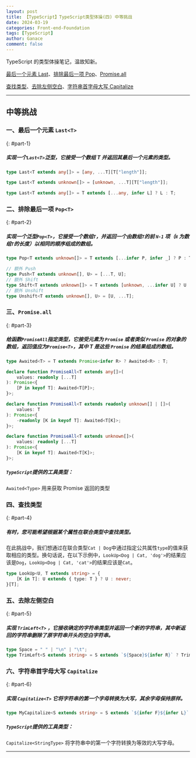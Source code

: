 ```yaml
---
layout: post
title: 【TypeScript】TypeScript类型体操(四) 中等挑战
date: 2024-03-19
categories: Front-end-Foundation
tags: [TypeScript]
author: Ganace
comment: false
---
```


TypeScript 的类型体操笔记，温故知新。

[最后一个元素 Last<T>](#part-1)、[排除最后一项 Pop<T>](#part-2)、[Promise.all](#part-3)

[查找类型](#part-4)、[去除左侧空白](#part-5)、[字符串首字母大写 Capitalize](#part-6)

---

## 中等挑战

### 一、最后一个元素 `Last<T>`

{: #part-1}

##### 实现一个`Last<T>`泛型，它接受一个数组 T 并返回其最后一个元素的类型。

```ts
type Last<T extends any[]> = [any, ...T][T["length"]];
```

```ts
type Last<T extends unknown[]> = [unknown, ...T][T["length"]];
```

```ts
type Last<T extends any[]> = T extends [...any, infer L] ? L : T;
```

### 二、排除最后一项 `Pop<T>`

{: #part-2}

##### 实现一个泛型`Pop<T>`，它接受一个数组`T`，并返回一个由数组`T`的前 `N-1` 项（`N` 为数组`T`的长度）以相同的顺序组成的数组。

```ts
type Pop<T extends unknown[]> = T extends [...infer P, infer _] ? P : T;
```

```ts
// 额外 Push
type Push<T extends unknown[], U> = [...T, U];
// 额外 Shift
type Shift<T extends unknown[]> = T extends [unknown, ...infer U] ? U : never;
// 额外 Unshift
type Unshift<T extends unknown[], U> = [U, ...T];
```

### 三、`Promise.all`

{: #part-3}

##### 给函数`PromiseAll`指定类型，它接受元素为 `Promise` 或者类似 `Promise` 的对象的数组，返回值应为`Promise<T>`，其中 T 是这些 `Promise` 的结果组成的数组。

```ts
type Awaited<T> = T extends Promise<infer R> ? Awaited<R> : T;

declare function PromiseAll<T extends any[]>(
    values: readonly [...T]
): Promise<{
    [P in keyof T]: Awaited<T[P]>;
}>;
```

```ts
declare function PromiseAll<T extends readonly unknown[] | []>(
    values: T
): Promise<{
    -readonly [K in keyof T]: Awaited<T[K]>;
}>;
```

```ts
declare function PromiseAll<T extends unknown[]>(
    values: readonly [...T]
): Promise<{
    [K in keyof T]: Awaited<T[K]>;
}>;
```

##### `TypeScript`提供的工具类型：

`Awaited<Type>` 用来获取 Promise 返回的类型

### 四、查找类型

{: #part-4}

##### 有时，您可能希望根据某个属性在联合类型中查找类型。

在此挑战中，我们想通过在联合类型`Cat | Dog`中通过指定公共属性`type`的值来获取相应的类型。换句话说，在以下示例中，`LookUp<Dog | Cat, 'dog'>`的结果应该是`Dog`，`LookUp<Dog | Cat, 'cat'>`的结果应该是`Cat`。

```ts
type LookUp<U, T extends string> = {
    [K in T]: U extends { type: T } ? U : never;
}[T];
```

### 五、去除左侧空白

{: #part-5}

##### 实现 `TrimLeft<T>` ，它接收确定的字符串类型并返回一个新的字符串，其中新返回的字符串删除了原字符串开头的空白字符串。

```ts
type Space = " " | "\n" | "\t";
type TrimLeft<S extends string> = S extends `${Space}${infer R}` ? TrimLeft<R> : S;
```

### 六、字符串首字母大写 `Capitalize`

{: #part-6}

##### 实现 `Capitalize<T>` 它将字符串的第一个字母转换为大写，其余字母保持原样。

```ts
type MyCapitalize<S extends string> = S extends `${infer F}${infer L}` ? `${Uppercase<F>}${L}` : S;
```

##### `TypeScript`提供的工具类型：

`Capitalize<StringType>` 将字符串中的第一个字符转换为等效的大写字母。

---
